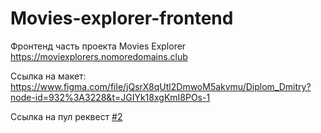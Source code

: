 # Movies-explorer-frontend
Фронтенд часть проекта Movies Explorer https://moviexplorers.nomoredomains.club

Ссылка на макет: https://www.figma.com/file/jQsrX8qUtl2DmwoM5akvmu/Diplom_Dmitry?node-id=932%3A3228&t=JGIYk18xgKmI8POs-1

Ссылка на пул реквест [#2](https://github.com/Dmitry-User/movies-explorer-frontend/pull/2)
